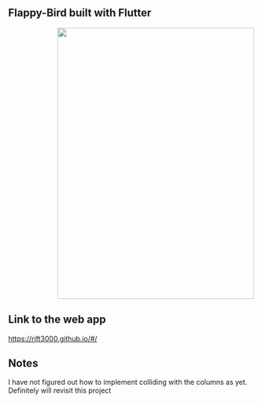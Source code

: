 ## Flappy-Bird built with Flutter 
[<img src="https://i.ibb.co/yqQ32BK/flappy-gif.gif" height="550" width="400" style="margin-left:100px">](https://i.ibb.co/yqQ32BK/flappy-gif.gif")


## Link to the web app
https://rift3000.github.io/#/

## Notes
I have not figured out how to implement colliding with the columns as yet. Definitely will revisit this project